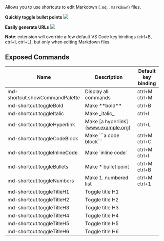 
Allows you to use shortcuts to edit Markdown (`.md`, `.markdown`) files. 

**Quickly toggle bullet points**
![](https://raw.githubusercontent.com/mdickin/vscode-markdown-shortcuts/master/gifs/bullets.gif)

**Easily generate URLs**
![](https://raw.githubusercontent.com/mdickin/vscode-markdown-shortcuts/master/gifs/urls.gif)

**Note**: extension will override a few default VS Code key bindings (ctrl+B, ctrl+I, ctrl+L), but only when editing Markdown files.

## Exposed Commands

| Name | Description | Default key binding |
| ---- | ----------- | ------------------- |
| md-shortcut.showCommandPalette | Display all commands | ctrl+M ctrl+M |
| md-shortcut.toggleBold | Make \*\*bold\*\* | ctrl+B |
| md-shortcut.toggleItalic | Make \_italic\_ | ctrl+I |
| md-shortcut.toggleHyperlink | Make [a hyperlink]\(www.example.org) | ctrl+L |
| md-shortcut.toggleCodeBlock | Make \`\`\`a code block\`\`\` | ctrl+M ctrl+C |
| md-shortcut.toggleInlineCode | Make \`inline code\` | ctrl+M ctrl+I |
| md-shortcut.toggleBullets | Make * bullet point | ctrl+M ctrl+B |
| md-shortcut.toggleNumbers | Make 1. numbered list | ctrl+M ctrl+1 |
| md-shortcut.toggleTitleH1 | Toggle title H1 |  |
| md-shortcut.toggleTitleH2 | Toggle title H2 |  |
| md-shortcut.toggleTitleH3 |Toggle title H3 |  |
| md-shortcut.toggleTitleH4 | Toggle title H4 |  |
| md-shortcut.toggleTitleH5 | Toggle title H5 |  |
| md-shortcut.toggleTitleH6 | Toggle title H6 |  |